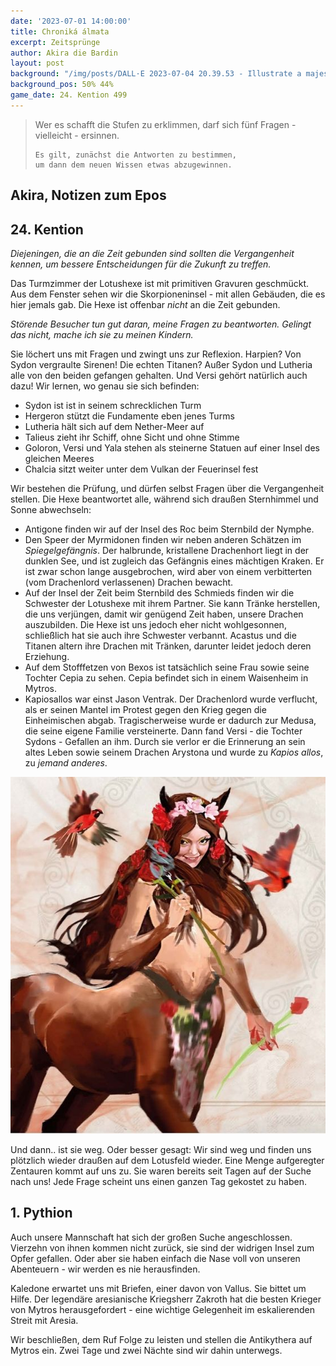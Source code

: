```yaml
---
date: '2023-07-01 14:00:00'
title: Chroniká álmata
excerpt: Zeitsprünge
author: Akira die Bardin
layout: post
background: "/img/posts/DALL·E 2023-07-04 20.39.53 - Illustrate a majestic city of brilliant white limestone emerging from the rocky waters of the Cerulean Gulf. The city should have towering spires and.png"
background_pos: 50% 44%
game_date: 24. Kention 499
---
```


<div class="rhyme">
  <blockquote>
    Wer es schafft die Stufen zu erklimmen,
    darf sich fünf Fragen - vielleicht - ersinnen.

    Es gilt, zunächst die Antworten zu bestimmen,
    um dann dem neuen Wissen etwas abzugewinnen.
  </blockquote>
</div>

## Akira, Notizen zum Epos

## 24. Kention

_Diejeningen, die an die Zeit gebunden sind sollten die Vergangenheit kennen, um bessere Entscheidungen für die Zukunft zu treffen._

Das Turmzimmer der Lotushexe ist mit primitiven Gravuren geschmückt. Aus dem Fenster sehen wir die Skorpioneninsel - mit allen Gebäuden, die es hier jemals gab. Die Hexe ist offenbar _nicht_ an die Zeit gebunden.

_Störende Besucher tun gut daran, meine Fragen zu beantworten. Gelingt das nicht, mache ich sie zu meinen Kindern._

Sie löchert uns mit Fragen und zwingt uns zur Reflexion. Harpien? Von Sydon vergraulte Sirenen! Die echten Titanen? Außer Sydon und Lutheria alle von den beiden gefangen gehalten. Und Versi gehört natürlich auch dazu! Wir lernen, wo genau sie sich befinden:

* Sydon ist ist in seinem schrecklichen Turm
* Hergeron stützt die Fundamente eben jenes Turms
* Lutheria hält sich auf dem Nether-Meer auf
* Talieus zieht ihr Schiff, ohne Sicht und ohne Stimme
* Goloron, Versi und Yala stehen als steinerne Statuen auf einer Insel des gleichen Meeres
* Chalcia sitzt weiter unter dem Vulkan der Feuerinsel fest

Wir bestehen die Prüfung, und dürfen selbst Fragen über die Vergangenheit stellen. Die Hexe beantwortet alle, während sich draußen Sternhimmel und Sonne abwechseln:

* Antigone finden wir auf der Insel des Roc beim Sternbild der Nymphe.
* Den Speer der Myrmidonen finden wir neben anderen Schätzen im _Spiegelgefängnis_. Der halbrunde, kristallene Drachenhort liegt in der dunklen See, und ist zugleich das Gefängnis eines mächtigen Kraken. Er ist zwar schon lange ausgebrochen, wird aber von einem verbitterten (vom Drachenlord verlassenen) Drachen bewacht.
* Auf der Insel der Zeit beim Sternbild des Schmieds finden wir die Schwester der Lotushexe mit ihrem Partner. Sie kann Tränke herstellen, die uns verjüngen, damit wir genügend Zeit haben, unsere Drachen auszubilden. Die Hexe ist uns jedoch eher nicht wohlgesonnen, schließlich hat sie auch ihre Schwester verbannt. Acastus und die Titanen altern ihre Drachen mit Tränken, darunter leidet jedoch deren Erziehung.
* Auf dem Stofffetzen von Bexos ist tatsächlich seine Frau sowie seine Tochter Cepia zu sehen. Cepia befindet sich in einem Waisenheim in Mytros.
* Kapiosallos war einst Jason Ventrak. Der Drachenlord wurde verflucht, als er seinen Mantel im Protest gegen den Krieg gegen die Einheimischen abgab. Tragischerweise wurde er dadurch zur Medusa, die seine eigene Familie versteinerte. Dann fand Versi - die Tochter Sydons - Gefallen an ihm. Durch sie verlor er die Erinnerung an sein altes Leben sowie seinem Drachen Arystona und wurde zu _Kapios allos_, zu _jemand anderes_.

![Nessa.png](/img/posts/Nessa.png)

Und dann.. ist sie weg. Oder besser gesagt: Wir sind weg und finden uns plötzlich wieder draußen auf dem Lotusfeld wieder. Eine Menge aufgeregter Zentauren kommt auf uns zu. Sie waren bereits seit Tagen auf der Suche nach uns! Jede Frage scheint uns einen ganzen Tag gekostet zu haben.

## 1. Pythion

Auch unsere Mannschaft hat sich der großen Suche angeschlossen. Vierzehn von ihnen kommen nicht zurück, sie sind der widrigen Insel zum Opfer gefallen. Oder aber sie haben einfach die Nase voll von unseren Abenteuern - wir werden es nie herausfinden.

Kaledone erwartet uns mit Briefen, einer davon von Vallus. Sie bittet um Hilfe. Der legendäre aresianische Kriegsherr Zakroth hat die besten Krieger von Mytros herausgefordert - eine wichtige Gelegenheit im eskalierenden Streit mit Aresia.

Wir beschließen, dem Ruf Folge zu leisten und stellen die Antikythera auf Mytros ein. Zwei Tage und zwei Nächte sind wir dahin unterwegs.
